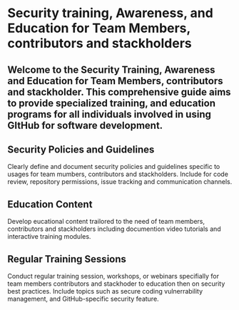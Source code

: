 # Security training, Awareness, and Education for Team Members, contributors and stackholders

## Welcome to the Security Training, Awareness and Education for Team Members, contributors and stackholder. This comprehensive guide aims to provide specialized training, and education programs for all individuals involved in using GItHub for software development.

## Security Policies and Guidelines
Clearly define and document security policies and guidelines specific to  usages for team mumbers, contributors and stackholders. Include for code review, repository permissions, issue tracking and communication channels.

## Education Content

Develop eucational content trailored to the need of team members, contributors and stackholders including documention video tutorials and interactive training modules.

## Regular Training Sessions
Conduct regular training session, workshops, or webinars specifially for team members contributors and stackhoder to education then on security best practices. Include topics such as secure coding vulnerrability management,  and GitHub-specific security feature.
